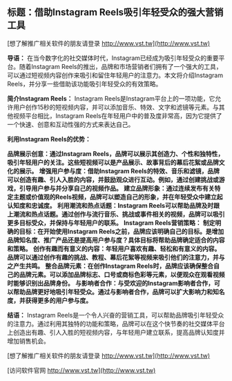 ## **标题：借助Instagram Reels吸引年轻受众的强大营销工具**

[想了解推广相关软件的朋友请登录 http://www.vst.tw](http://www.vst.tw)

**导语：**
在当今数字化的社交媒体时代，Instagram已经成为吸引年轻受众的重要平台。随着Instagram Reels的推出，品牌和市场营销者们拥有了一个强大的工具，可以通过短视频内容创作来吸引和留住年轻用户的注意力。本文将介绍Instagram Reels，并分享一些借助该功能吸引年轻受众的有效策略。

**简介Instagram Reels：**
Instagram Reels是Instagram平台上的一项功能，它允许用户创作15秒的短视频内容，并可以添加音乐、特效、文字和滤镜等元素。与其他视频平台相比，Instagram Reels在年轻用户中的普及度非常高，因为它提供了一个快速、创意和互动性强的方式来表达自己。

**利用Instagram Reels的优势：**

**品牌展示创意：通过Instagram Reels，品牌可以展示其创造力、个性和独特性，吸引年轻用户的关注。这些短视频可以是产品展示、故事背后的幕后花絮或品牌文化的展示。**
**增强用户参与度：借助Instagram Reels的特效、音乐和滤镜，品牌可以创造有趣、引人入胜的内容，并鼓励观众进行互动。例如，通过创建挑战或游戏，引导用户参与并分享自己的视频作品。**
**建立品牌形象：通过连续发布有关特定主题或价值观的Reels视频，品牌可以塑造自己的形象，并在年轻受众中建立起认知度和忠诚度。**
**利用潮流和热点话题：Instagram Reels可以帮助品牌及时跟上潮流和热点话题。通过创作与流行音乐、挑战或事件相关的视频，品牌可以吸引更多目标受众，并保持与年轻用户的联系。**
**Instagram Reels营销策略：**
**制定明确的目标：在开始使用Instagram Reels之前，品牌应该明确自己的目标。是增加品牌知名度、推广产品还是提高用户参与度？具体目标将帮助品牌确定适合的内容和策略。**
**创作有趣而有意义的内容：年轻用户喜欢有趣、轻松和有意义的内容。品牌可以通过创作有趣的挑战、教程、幕后花絮等视频来吸引他们的注意力，并与之产生共鸣。**
**整合品牌元素：在创作Instagram Reels时，品牌应该确保整合自己的品牌元素。可以添加品牌标志、口号或商标色彩等元素，以便观众在观看视频时能够识别出品牌身份。**
**与影响者合作：与受欢迎的Instagram影响者合作，可以帮助品牌更好地吸引年轻受众。通过与影响者合作，品牌可以扩大影响力和知名度，并获得更多的用户参与度。**

**结语：**
Instagram Reels是一个令人兴奋的营销工具，可以帮助品牌吸引年轻受众的注意力。通过利用其独特的功能和策略，品牌可以在这个快节奏的社交媒体平台上创造出有趣、引人入胜的短视频内容，与年轻用户建立联系，提高品牌认知度并增加销售机会。

[想了解推广相关软件的朋友请登录 http://www.vst.tw](http://www.vst.tw)


[访问软件官网 http://www.vst.tw](http://www.vst.tw)
